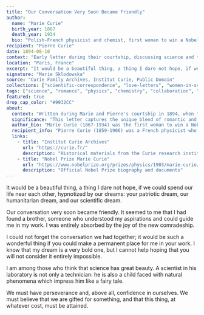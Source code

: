 ```yaml
---
title: "Our Conversation Very Soon Became Friendly"
author:
  name: "Marie Curie"
  birth_year: 1867
  death_year: 1934
  bio: "Polish-French physicist and chemist, first woman to win a Nobel Prize and only person to win Nobel Prizes in two different sciences"
recipient: "Pierre Curie"
date: 1894-08-10
context: "Early letter during their courtship, discussing science and their growing relationship"
location: "Paris, France"
excerpt: "It would be a beautiful thing, a thing I dare not hope, if we could spend our life near each other, hypnotized by our dreams: your patriotic dream, our humanitarian dream, and our scientific dream."
signature: "Marie Sklodowska"
source: "Curie Family Archives, Institut Curie, Public Domain"
collections: ["scientific-correspondence", "love-letters", "women-in-science"]
tags: ["science", "romance", "physics", "chemistry", "collaboration", "nobel-prize"]
featured: true
drop_cap_color: "#9932CC"
about:
  context: "Written during Marie and Pierre's courtship in 1894, when they were falling in love while collaborating on scientific research. They married in 1895."
  significance: "This letter captures the unique blend of romantic and scientific passion that characterized one of history's greatest scientific partnerships."
  author_bio: "Marie Curie (1867-1934) was the first woman to win a Nobel Prize and remains the only person to win Nobel Prizes in two different scientific fields (Physics 1903, Chemistry 1911)."
  recipient_info: "Pierre Curie (1859-1906) was a French physicist who shared the 1903 Nobel Prize in Physics with Marie. Together they discovered radium and polonium."
  links:
    - title: "Institut Curie Archives"
      url: "https://curie.fr/"
      description: "Historical materials from the Curie research institute"
    - title: "Nobel Prize Marie Curie"
      url: "https://www.nobelprize.org/prizes/physics/1903/marie-curie/biographical/"
      description: "Official Nobel Prize biography and documents"
---
```


It would be a beautiful thing, a thing I dare not hope, if we could spend our life near each other, hypnotized by our dreams: your patriotic dream, our humanitarian dream, and our scientific dream.

Our conversation very soon became friendly. It seemed to me that I had found a brother, someone who understood my aspirations and could guide me in my work. I was entirely absorbed by the joy of the new comradeship.

I could not forget the conversation we had together; it would be such a wonderful thing if you could make a permanent place for me in your work. I know that my dream is a very bold one, but I cannot help hoping that you will not consider it entirely impossible.

I am among those who think that science has great beauty. A scientist in his laboratory is not only a technician: he is also a child faced with natural phenomena which impress him like a fairy tale.

We must have perseverance and, above all, confidence in ourselves. We must believe that we are gifted for something, and that this thing, at whatever cost, must be attained.